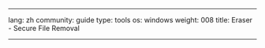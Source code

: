 

---

lang: zh
community: guide
type: tools
os: windows
weight: 008
title: Eraser - Secure File Removal

---

<stub>

